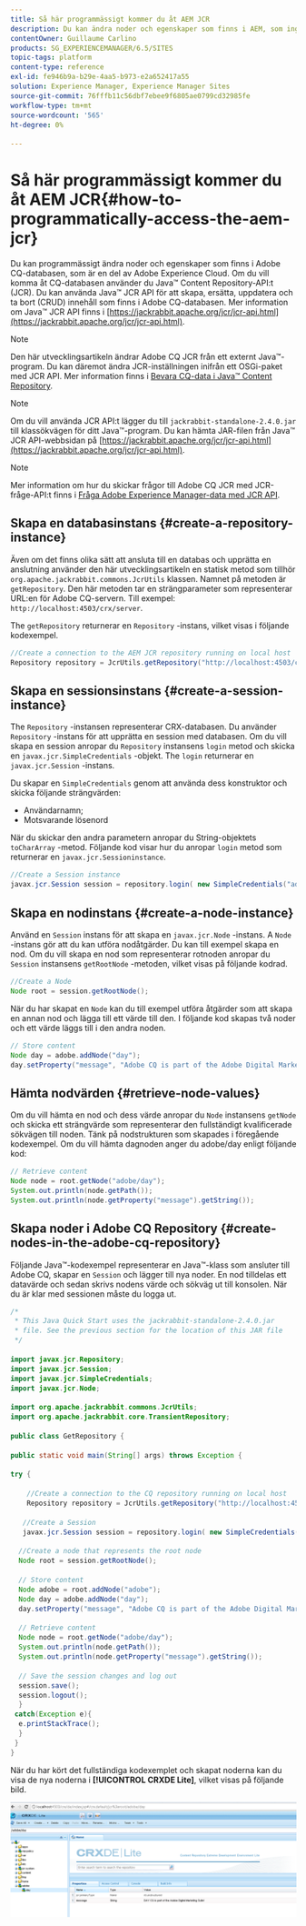 ```yaml
---
title: Så här programmässigt kommer du åt AEM JCR
description: Du kan ändra noder och egenskaper som finns i AEM, som ingår i Adobe Experience Cloud
contentOwner: Guillaume Carlino
products: SG_EXPERIENCEMANAGER/6.5/SITES
topic-tags: platform
content-type: reference
exl-id: fe946b9a-b29e-4aa5-b973-e2a652417a55
solution: Experience Manager, Experience Manager Sites
source-git-commit: 76fffb11c56dbf7ebee9f6805ae0799cd32985fe
workflow-type: tm+mt
source-wordcount: '565'
ht-degree: 0%

---
```


# Så här programmässigt kommer du åt AEM JCR{#how-to-programmatically-access-the-aem-jcr}

Du kan programmässigt ändra noder och egenskaper som finns i Adobe CQ-databasen, som är en del av Adobe Experience Cloud. Om du vill komma åt CQ-databasen använder du Java™ Content Repository-API:t (JCR). Du kan använda Java™ JCR API för att skapa, ersätta, uppdatera och ta bort (CRUD) innehåll som finns i Adobe CQ-databasen. Mer information om Java™ JCR API finns i [https://jackrabbit.apache.org/jcr/jcr-api.html](https://jackrabbit.apache.org/jcr/jcr-api.html).

>[!NOTE]
>
>Den här utvecklingsartikeln ändrar Adobe CQ JCR från ett externt Java™-program. Du kan däremot ändra JCR-inställningen inifrån ett OSGi-paket med JCR API. Mer information finns i [Bevara CQ-data i Java™ Content Repository](https://helpx.adobe.com/experience-manager/using/persisting-cq-data-java-content1.html).

>[!NOTE]
>
>Om du vill använda JCR API:t lägger du till `jackrabbit-standalone-2.4.0.jar` till klassökvägen för ditt Java™-program. Du kan hämta JAR-filen från Java™ JCR API-webbsidan på [https://jackrabbit.apache.org/jcr/jcr-api.html](https://jackrabbit.apache.org/jcr/jcr-api.html).

>[!NOTE]
>
>Mer information om hur du skickar frågor till Adobe CQ JCR med JCR-fråge-API:t finns i [Fråga Adobe Experience Manager-data med JCR API](https://helpx.adobe.com/experience-manager/using/querying-experience-manager-data-using1.html).

## Skapa en databasinstans {#create-a-repository-instance}

Även om det finns olika sätt att ansluta till en databas och upprätta en anslutning använder den här utvecklingsartikeln en statisk metod som tillhör `org.apache.jackrabbit.commons.JcrUtils` klassen. Namnet på metoden är `getRepository`. Den här metoden tar en strängparameter som representerar URL:en för Adobe CQ-servern. Till exempel: `http://localhost:4503/crx/server`.

The `getRepository` returnerar en `Repository` -instans, vilket visas i följande kodexempel.

```java
//Create a connection to the AEM JCR repository running on local host
Repository repository = JcrUtils.getRepository("http://localhost:4503/crx/server");
```

## Skapa en sessionsinstans {#create-a-session-instance}

The `Repository` -instansen representerar CRX-databasen. Du använder `Repository` -instans för att upprätta en session med databasen. Om du vill skapa en session anropar du `Repository` instansens `login` metod och skicka en `javax.jcr.SimpleCredentials` -objekt. The `login` returnerar en `javax.jcr.Session` -instans.

Du skapar en `SimpleCredentials` genom att använda dess konstruktor och skicka följande strängvärden:

* Användarnamn;
* Motsvarande lösenord

När du skickar den andra parametern anropar du String-objektets `toCharArray` -metod. Följande kod visar hur du anropar `login` metod som returnerar en `javax.jcr.Sessioninstance`.

```java
//Create a Session instance
javax.jcr.Session session = repository.login( new SimpleCredentials("admin", "admin".toCharArray()));
```

## Skapa en nodinstans {#create-a-node-instance}

Använd en `Session` instans för att skapa en `javax.jcr.Node` -instans. A `Node` -instans gör att du kan utföra nodåtgärder. Du kan till exempel skapa en nod. Om du vill skapa en nod som representerar rotnoden anropar du `Session` instansens `getRootNode` -metoden, vilket visas på följande kodrad.

```java
//Create a Node
Node root = session.getRootNode();
```

När du har skapat en `Node` kan du till exempel utföra åtgärder som att skapa en annan nod och lägga till ett värde till den. I följande kod skapas två noder och ett värde läggs till i den andra noden.

```java
// Store content
Node day = adobe.addNode("day");
day.setProperty("message", "Adobe CQ is part of the Adobe Digital Marketing Suite!");
```

## Hämta nodvärden {#retrieve-node-values}

Om du vill hämta en nod och dess värde anropar du `Node` instansens `getNode` och skicka ett strängvärde som representerar den fullständigt kvalificerade sökvägen till noden. Tänk på nodstrukturen som skapades i föregående kodexempel. Om du vill hämta dagnoden anger du adobe/day enligt följande kod:

```java
// Retrieve content
Node node = root.getNode("adobe/day");
System.out.println(node.getPath());
System.out.println(node.getProperty("message").getString());
```

## Skapa noder i Adobe CQ Repository {#create-nodes-in-the-adobe-cq-repository}

Följande Java™-kodexempel representerar en Java™-klass som ansluter till Adobe CQ, skapar en `Session` och lägger till nya noder. En nod tilldelas ett datavärde och sedan skrivs nodens värde och sökväg ut till konsolen. När du är klar med sessionen måste du logga ut.

```java
/*
 * This Java Quick Start uses the jackrabbit-standalone-2.4.0.jar
 * file. See the previous section for the location of this JAR file
 */

import javax.jcr.Repository;
import javax.jcr.Session;
import javax.jcr.SimpleCredentials;
import javax.jcr.Node;

import org.apache.jackrabbit.commons.JcrUtils;
import org.apache.jackrabbit.core.TransientRepository;

public class GetRepository {

public static void main(String[] args) throws Exception {

try {

    //Create a connection to the CQ repository running on local host
    Repository repository = JcrUtils.getRepository("http://localhost:4503/crx/server");

   //Create a Session
   javax.jcr.Session session = repository.login( new SimpleCredentials("admin", "admin".toCharArray()));

  //Create a node that represents the root node
  Node root = session.getRootNode();

  // Store content
  Node adobe = root.addNode("adobe");
  Node day = adobe.addNode("day");
  day.setProperty("message", "Adobe CQ is part of the Adobe Digital Marketing Suite!");

  // Retrieve content
  Node node = root.getNode("adobe/day");
  System.out.println(node.getPath());
  System.out.println(node.getProperty("message").getString());

  // Save the session changes and log out
  session.save();
  session.logout();
  }
 catch(Exception e){
  e.printStackTrace();
  }
 }
}
```

När du har kört det fullständiga kodexemplet och skapat noderna kan du visa de nya noderna i **[!UICONTROL CRXDE Lite]**, vilket visas på följande bild.

![chlimage_1-68](assets/chlimage_1-68a.png)
